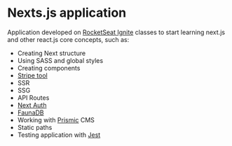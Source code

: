 # Nexts.js application

Application developed on [RocketSeat Ignite](https://www.rocketseat.com.br/ignite) classes to start learning next.js and other react.js core concepts, such as:
- Creating Next structure
- Using SASS and global styles
- Creating components
- [Stripe tool](https://stripe.com/br)
- SSR
- SSG
- API Routes
- [Next Auth](https://next-auth.js.org/)
- [FaunaDB](https://fauna.com/)
- Working with [Prismic](https://prismic.io/lp/headless-content-management-system-brand?account_id=4897815674&campaign_id=17056096067&group_id=137191804778&ad_id=594834003035&placement&keyword_id=kwd-337563623412&network=g&matchtype=e&utm_device=c&utm_term=prismic&utm_campaign=USA_Search_Brand&utm_source=adwords&utm_medium=ppc&utm_content=Core&hsa_acc=4897815674&hsa_cam=17056096067&hsa_grp=137191804778&hsa_ad=594834003035&hsa_src=g&hsa_tgt=kwd-337563623412&hsa_kw=prismic&hsa_mt=e&hsa_net=adwords&hsa_ver=3&gclid=CjwKCAjwjZmTBhB4EiwAynRmD_5YUqIEd2ddLUQ5EllyG3qwMe3Uc-JpUqyIbHmYLPtpV65Ya70pWRoCmT4QAvD_BwE) CMS
- Static paths
- Testing application with [Jest](https://jestjs.io/)  
